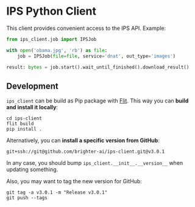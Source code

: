 # IPS Python Client

This client provides convenient access to the IPS API. Example:

```python
from ips_client.job import IPSJob

with open('obama.jpg', 'rb') as file:
    job = IPSJob(file=file, service='dnat', out_type='images')

result: bytes = job.start().wait_until_finished().download_result()
```

## Development

`ips_client` can be build as Pip package with [Flit](https://flit.readthedocs.io/). This way you can **build and install it locally**:

```shel
cd ips-client
flit build
pip install .
```

Alternatively, you can **install a specific version from GitHub**:

```shell
git+ssh://git@github.com/brighter-ai/ips-client.git@v3.0.1
```

In any case, you should bump `ips_client.__init__.__version__` when updating something.

Also, you may want to tag the new version for GitHub:

```shell
git tag -a v3.0.1 -m "Release v3.0.1"
git push --tags
```
